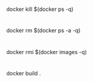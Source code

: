 #
docker kill $(docker ps -q)
#
docker rm $(docker ps -a -q)
#
docker rmi $(docker images -q)
#
docker build . 
